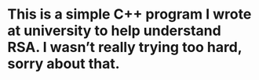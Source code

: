 # This is a simple C++ program I wrote at university to help understand RSA. I wasn’t really trying too hard, sorry about that.
